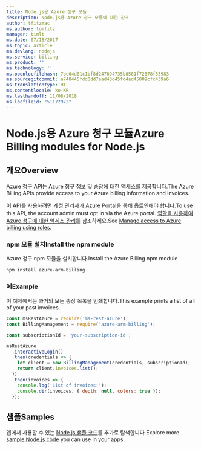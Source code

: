 ```yaml
---
title: Node.js용 Azure 청구 모듈
description: Node.js용 Azure 청구 모듈에 대한 참조
author: tfitzmac
ms.author: tomfitz
manager: timlt
ms.date: 07/18/2017
ms.topic: article
ms.devlang: nodejs
ms.service: billing
ms.product: ''
ms.technology: ''
ms.openlocfilehash: 7be64d01c1bf8d247694735b8581f72678f55983
ms.sourcegitcommit: a748445fdd0dd7ead43d45fd4ad45009cfc439a6
ms.translationtype: HT
ms.contentlocale: ko-KR
ms.lasthandoff: 11/08/2018
ms.locfileid: "51172972"
---
```

# <a name="azure-billing-modules-for-nodejs"></a><span data-ttu-id="2eda9-103">Node.js용 Azure 청구 모듈</span><span class="sxs-lookup"><span data-stu-id="2eda9-103">Azure Billing modules for Node.js</span></span>

## <a name="overview"></a><span data-ttu-id="2eda9-104">개요</span><span class="sxs-lookup"><span data-stu-id="2eda9-104">Overview</span></span>
<span data-ttu-id="2eda9-105">Azure 청구 API는 Azure 청구 정보 및 송장에 대한 액세스를 제공합니다.</span><span class="sxs-lookup"><span data-stu-id="2eda9-105">The Azure Billing APIs provide access to your Azure billing information and invoices.</span></span>

<span data-ttu-id="2eda9-106">이 API를 사용하려면 계정 관리자가 Azure Portal을 통해 옵트인해야 합니다.</span><span class="sxs-lookup"><span data-stu-id="2eda9-106">To use this API, the account admin must opt in via the Azure portal.</span></span> <span data-ttu-id="2eda9-107">[역할을 사용하여 Azure 청구에 대한 액세스 관리](https://docs.microsoft.com/azure/billing/billing-manage-access)를 참조하세요.</span><span class="sxs-lookup"><span data-stu-id="2eda9-107">See [Manage access to Azure billing using roles](https://docs.microsoft.com/azure/billing/billing-manage-access).</span></span>

### <a name="install-the-npm-module"></a><span data-ttu-id="2eda9-108">npm 모듈 설치</span><span class="sxs-lookup"><span data-stu-id="2eda9-108">Install the npm module</span></span> 

<span data-ttu-id="2eda9-109">Azure 청구 npm 모듈을 설치합니다.</span><span class="sxs-lookup"><span data-stu-id="2eda9-109">Install the Azure Billing npm module</span></span> 

```bash
npm install azure-arm-billing
```
### <a name="example"></a><span data-ttu-id="2eda9-110">예</span><span class="sxs-lookup"><span data-stu-id="2eda9-110">Example</span></span> 
 
<span data-ttu-id="2eda9-111">이 예제에서는 과거의 모든 송장 목록을 인쇄합니다.</span><span class="sxs-lookup"><span data-stu-id="2eda9-111">This example prints a list of all of your past invoices.</span></span>
 
```javascript 
const msRestAzure = require('ms-rest-azure');
const BillingManagement = require('azure-arm-billing');

const subscriptionId = 'your-subscription-id';

msRestAzure
  .interactiveLogin()
  .then(credentials => {
    let client = new BillingManagement(credentials, subscriptionId);
    return client.invoices.list();
  })
  .then(invoices => {
    console.log('List of invoices:');
    console.dir(invoices, { depth: null, colors: true });
  });
``` 


## <a name="samples"></a><span data-ttu-id="2eda9-112">샘플</span><span class="sxs-lookup"><span data-stu-id="2eda9-112">Samples</span></span>

<span data-ttu-id="2eda9-113">앱에서 사용할 수 있는 [Node.js 샘플 코드](https://azure.microsoft.com/resources/samples/?platform=nodejs)를 추가로 탐색합니다.</span><span class="sxs-lookup"><span data-stu-id="2eda9-113">Explore more [sample Node.js code](https://azure.microsoft.com/resources/samples/?platform=nodejs) you can use in your apps.</span></span>
